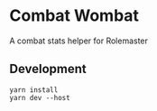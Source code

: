 # Combat Wombat

A combat stats helper for Rolemaster

## Development

```shell
yarn install
yarn dev --host
```